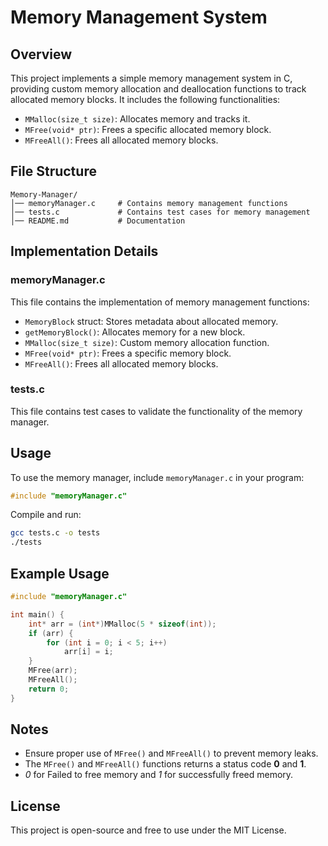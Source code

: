 # Memory Management System

## Overview
This project implements a simple memory management system in C, providing custom memory allocation and deallocation functions to track allocated memory blocks. It includes the following functionalities:

- `MMalloc(size_t size)`: Allocates memory and tracks it.
- `MFree(void* ptr)`: Frees a specific allocated memory block.
- `MFreeAll()`: Frees all allocated memory blocks.

## File Structure
```
Memory-Manager/
│── memoryManager.c     # Contains memory management functions
│── tests.c             # Contains test cases for memory management
│── README.md           # Documentation
```

## Implementation Details
### memoryManager.c
This file contains the implementation of memory management functions:
- `MemoryBlock` struct: Stores metadata about allocated memory.
- `getMemoryBlock()`: Allocates memory for a new block.
- `MMalloc(size_t size)`: Custom memory allocation function.
- `MFree(void* ptr)`: Frees a specific memory block.
- `MFreeAll()`: Frees all allocated memory blocks.

### tests.c
This file contains test cases to validate the functionality of the memory manager.

## Usage
To use the memory manager, include `memoryManager.c` in your program:
```c
#include "memoryManager.c"
```
Compile and run:
```sh
gcc tests.c -o tests
./tests
```

## Example Usage
```c
#include "memoryManager.c"

int main() {
    int* arr = (int*)MMalloc(5 * sizeof(int));
    if (arr) {
        for (int i = 0; i < 5; i++)
            arr[i] = i;
    }
    MFree(arr);
    MFreeAll();
    return 0;
}
```

## Notes
- Ensure proper use of `MFree()` and `MFreeAll()` to prevent memory leaks.
- The `MFree()` and `MFreeAll()` functions returns a status code __0__ and __1__.
- _0_ for Failed to free memory and _1_ for successfully freed memory.

## License
This project is open-source and free to use under the MIT License.
